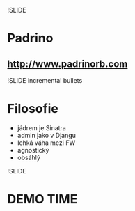 !SLIDE
# Padrino #
## http://www.padrinorb.com

!SLIDE incremental bullets

# Filosofie #

* jádrem je Sinatra
* admin jako v Djangu
* lehká váha mezi FW
* agnostický
* obsáhlý

!SLIDE

# DEMO TIME #
